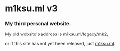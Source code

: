 # m1ksu.ml v3
### My third personal website.

My old website's address is [m1ksu.ml/legacy/mk2](http://m1ksu.ml/legacy/mk2), 

or if this site has not yet been released, just [m1ksu.ml](http://m1ksu.ml/).
